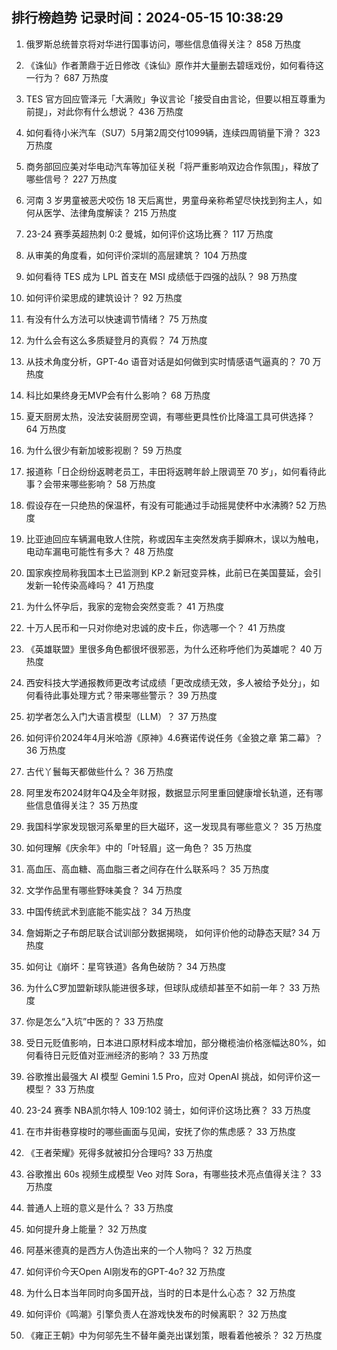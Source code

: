 
## 排行榜趋势 记录时间：2024-05-15 10:38:29
  
  1. 俄罗斯总统普京将对华进行国事访问，哪些信息值得关注？ 858 万热度
    
  2. 《诛仙》作者萧鼎于近日修改《诛仙》原作并大量删去碧瑶戏份，如何看待这一行为？ 687 万热度
    
  3. TES 官方回应管泽元「大满败」争议言论「接受自由言论，但要以相互尊重为前提」，对此你有什么想说？ 436 万热度
    
  4. 如何看待小米汽车（SU7）5月第2周交付1099辆，连续四周销量下滑？ 323 万热度
    
  5. 商务部回应美对华电动汽车等加征关税「将严重影响双边合作氛围」，释放了哪些信号？ 227 万热度
    
  6. 河南 3 岁男童被恶犬咬伤 18 天后离世，男童母亲称希望尽快找到狗主人，如何从医学、法律角度解读？ 215 万热度
    
  7. 23-24 赛季英超热刺 0:2 曼城，如何评价这场比赛？ 117 万热度
    
  8. 从审美的角度看，如何评价深圳的高层建筑？ 104 万热度
    
  9. 如何看待 TES 成为 LPL 首支在 MSI 成绩低于四强的战队？ 98 万热度
    
  10. 如何评价梁思成的建筑设计？ 92 万热度
    
  11. 有没有什么方法可以快速调节情绪？ 75 万热度
    
  12. 为什么会有这么多质疑登月的真假？ 74 万热度
    
  13. 从技术角度分析，GPT-4o 语音对话是如何做到实时情感语气逼真的？ 70 万热度
    
  14. 科比如果终身无MVP会有什么影响？ 68 万热度
    
  15. 夏天厨房太热，没法安装厨房空调，有哪些更具性价比降温工具可供选择？ 64 万热度
    
  16. 为什么很少有新加坡影视剧？ 59 万热度
    
  17. 报道称「日企纷纷返聘老员工，丰田将返聘年龄上限调至 70 岁」，如何看待此事？会带来哪些影响？ 58 万热度
    
  18. 假设存在一只绝热的保温杯，有没有可能通过手动摇晃使杯中水沸腾? 52 万热度
    
  19. 比亚迪回应车辆漏电致人住院，称或因车主突然发病手脚麻木，误以为触电，电动车漏电可能性有多大？ 48 万热度
    
  20. 国家疾控局称我国本土已监测到 KP.2 新冠变异株，此前已在美国蔓延，会引发新一轮传染高峰吗？ 41 万热度
    
  21. 为什么怀孕后，我家的宠物会突然变乖？ 41 万热度
    
  22. 十万人民币和一只对你绝对忠诚的皮卡丘，你选哪一个？ 41 万热度
    
  23. 《英雄联盟》里很多角色都很坏很邪恶，为什么还称呼他们为英雄呢？ 40 万热度
    
  24. 西安科技大学通报教师更改考试成绩「更改成绩无效，多人被给予处分」，如何看待此事处理方式？带来哪些警示？ 39 万热度
    
  25. 初学者怎么入门大语言模型（LLM）？ 37 万热度
    
  26. 如何评价2024年4月米哈游《原神》4.6赛诺传说任务《金狼之章 第二幕》？ 36 万热度
    
  27. 古代丫鬟每天都做些什么？ 36 万热度
    
  28. 阿里发布2024财年Q4及全年财报，数据显示阿里重回健康增长轨道，还有哪些信息值得关注？ 35 万热度
    
  29. 我国科学家发现银河系晕里的巨大磁环，这一发现具有哪些意义？ 35 万热度
    
  30. 如何理解《庆余年》中的「叶轻眉」这一角色？ 35 万热度
    
  31. 高血压、高血糖、高血脂三者之间存在什么联系吗？ 35 万热度
    
  32. 文学作品里有哪些野味美食？ 34 万热度
    
  33. 中国传统武术到底能不能实战？ 34 万热度
    
  34. 詹姆斯之子布朗尼联合试训部分数据揭晓， 如何评价他的动静态天赋? 34 万热度
    
  35. 如何让《崩坏：星穹铁道》各角色破防？ 34 万热度
    
  36. 为什么C罗加盟新球队能进很多球，但球队成绩却甚至不如前一年？ 33 万热度
    
  37. 你是怎么“入坑”中医的？ 33 万热度
    
  38. 受日元贬值影响，日本进口原材料成本增加，部分橄榄油价格涨幅达80%，如何看待日元贬值对亚洲经济的影响？ 33 万热度
    
  39. 谷歌推出最强大 AI 模型 Gemini 1.5 Pro，应对 OpenAI 挑战，如何评价这一模型？ 33 万热度
    
  40. 23-24 赛季 NBA凯尔特人 109:102 骑士，如何评价这场比赛？ 33 万热度
    
  41. 在市井街巷穿梭时的哪些画面与见闻，安抚了你的焦虑感？ 33 万热度
    
  42. 《王者荣耀》死得多就被扣分合理吗? 33 万热度
    
  43. 谷歌推出 60s 视频生成模型 Veo 对阵 Sora，有哪些技术亮点值得关注？ 33 万热度
    
  44. 普通人上班的意义是什么？ 33 万热度
    
  45. 如何提升身上能量？ 32 万热度
    
  46. 阿基米德真的是西方人伪造出来的一个人物吗？ 32 万热度
    
  47. 如何评价今天Open AI刚发布的GPT-4o? 32 万热度
    
  48. 为什么日本当年同时向多国开战，当时的日本是什么心态？ 32 万热度
    
  49. 如何评价《鸣潮》引擎负责人在游戏快发布的时候离职？ 32 万热度
    
  50. 《雍正王朝》中为何邬先生不替年羹尧出谋划策，眼看着他被杀？ 32 万热度
    